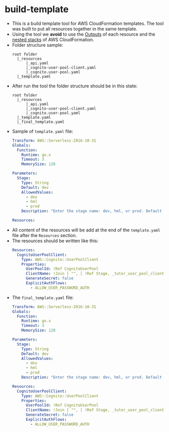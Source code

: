 # build-template
- This is a build template tool for AWS CloudFormation templates. The tool was built to put all resources together in the same template.
- Using the tool we **avoid** to use the [Outputs](https://docs.aws.amazon.com/AWSCloudFormation/latest/UserGuide/outputs-section-structure.html) of each resource and the [nested stacks](https://docs.aws.amazon.com/AWSCloudFormation/latest/UserGuide/using-cfn-nested-stacks.html) of AWS CloudFormation.
- Folder structure sample:
  ```
  root folder
    |_resources
        |_api.yaml
        |_cognito-user-pool-client.yaml
        |_cognito.user-pool.yaml
    |_template.yaml
  ```
- After run the tool the folder structure should be in this state:
  ```
  root folder
    |_resources
        |_api.yaml
        |_cognito-user-pool-client.yaml
        |_cognito.user-pool.yaml
    |_template.yaml
    |_final_template.yaml
  ```
- Sample of `template.yaml` file:
  ```yaml
  Transform: AWS::Serverless-2016-10-31
  Globals:
    Function:
      Runtime: go.x
      Timeout: 3
      MemorySize: 128

  Parameters:
    Stage:
      Type: String
      Default: dev
      AllowedValues:
        - dev
        - hml
        - prod
      Description: "Enter the stage name: dev, hml, or prod. Default is dev."

  Resources:

  ```
- All content of the resources will be add at the end of the `template.yaml` file after the `Resources` section.
- The resources should be written like this:
  ```yaml
  Resources:
    CognitoUserPoolClient:
      Type: AWS::Cognito::UserPoolClient
      Properties:
        UserPoolId: !Ref CognitoUserPool
        ClientName: !Join [ "", [ !Ref Stage, _tutor_user_pool_client ] ]
        GenerateSecret: false
        ExplicitAuthFlows:
          - ALLOW_USER_PASSWORD_AUTH

  ```
- The `final_template.yaml` file:
  ```yaml
  Transform: AWS::Serverless-2016-10-31
  Globals:
    Function:
      Runtime: go.x
      Timeout: 3
      MemorySize: 128

  Parameters:
    Stage:
      Type: String
      Default: dev
      AllowedValues:
        - dev
        - hml
        - prod
      Description: "Enter the stage name: dev, hml, or prod. Default is dev."

  Resources:
    CognitoUserPoolClient:
      Type: AWS::Cognito::UserPoolClient
      Properties:
        UserPoolId: !Ref CognitoUserPool
        ClientName: !Join [ "", [ !Ref Stage, _tutor_user_pool_client ] ]
        GenerateSecret: false
        ExplicitAuthFlows:
          - ALLOW_USER_PASSWORD_AUTH
  ```
